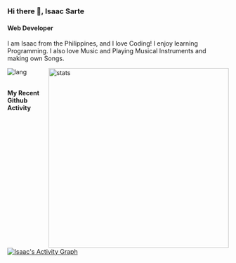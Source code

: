 ### Hi there 👋, Isaac Sarte
#### Web Developer

I am Isaac from the Philippines, and I love Coding! I enjoy learning Programming. I also love Music and Playing Musical Instruments and making own Songs. 

<p><img align="left" src="https://github-readme-stats.vercel.app/api/top-langs?username=IsaacSarte&show_icons=true&locale=en&layout=compact&theme=chartreuse-dark" alt="lang" /></p>
<p>&nbsp;<img align="right" src="https://github-readme-stats.vercel.app/api?username=IsaacSarte&show_icons=true&theme=radical" alt="stats" width="410" /></p>

<br/>

<summary><b>My Recent Github Activity</b></summary>
<br/>
<a href="https://github.com/IsaacSarte"><img alt="Isaac's Activity Graph" src="https://activity-graph.herokuapp.com/graph?username=IsaacSarte&custom_title=Isaac%27s%20Contribution%20Graph&theme=rogue" /></a>
<br/>
